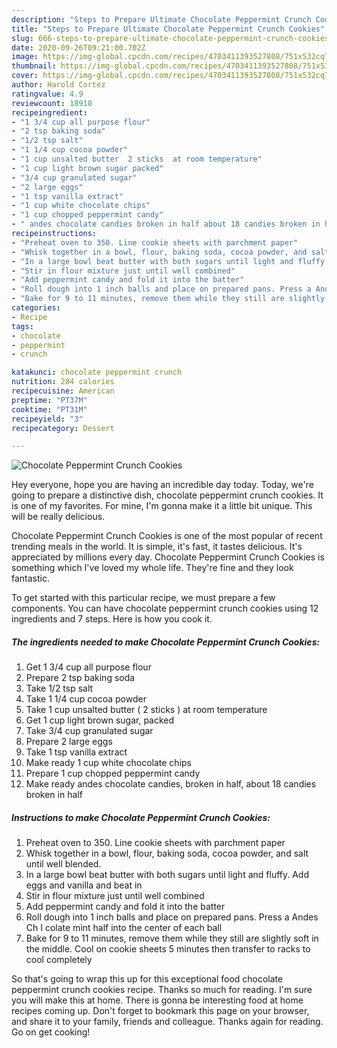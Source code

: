 ```yaml
---
description: "Steps to Prepare Ultimate Chocolate Peppermint Crunch Cookies"
title: "Steps to Prepare Ultimate Chocolate Peppermint Crunch Cookies"
slug: 666-steps-to-prepare-ultimate-chocolate-peppermint-crunch-cookies
date: 2020-09-26T09:21:00.702Z
image: https://img-global.cpcdn.com/recipes/4703411393527808/751x532cq70/chocolate-peppermint-crunch-cookies-recipe-main-photo.jpg
thumbnail: https://img-global.cpcdn.com/recipes/4703411393527808/751x532cq70/chocolate-peppermint-crunch-cookies-recipe-main-photo.jpg
cover: https://img-global.cpcdn.com/recipes/4703411393527808/751x532cq70/chocolate-peppermint-crunch-cookies-recipe-main-photo.jpg
author: Harold Cortez
ratingvalue: 4.9
reviewcount: 18910
recipeingredient:
- "1 3/4 cup all purpose flour"
- "2 tsp baking soda"
- "1/2 tsp salt"
- "1 1/4 cup cocoa powder"
- "1 cup unsalted butter  2 sticks  at room temperature"
- "1 cup light brown sugar packed"
- "3/4 cup granulated sugar"
- "2 large eggs"
- "1 tsp vanilla extract"
- "1 cup white chocolate chips"
- "1 cup chopped peppermint candy"
- " andes chocolate candies broken in half about 18 candies broken in half"
recipeinstructions:
- "Preheat oven to 350. Line cookie sheets with parchment paper"
- "Whisk together in a bowl, flour, baking soda, cocoa powder, and salt until well blended."
- "In a large bowl beat butter with both sugars until light and fluffy. Add eggs and vanilla and beat in"
- "Stir in flour mixture just until well combined"
- "Add peppermint candy and fold it into the batter"
- "Roll dough into 1 inch balls and place on prepared pans. Press a Andes Ch I colate mint half into the center of each ball"
- "Bake for 9 to 11 minutes, remove them while they still are slightly soft in the middle. Cool on cookie sheets 5 minutes then transfer to racks to cool completely"
categories:
- Recipe
tags:
- chocolate
- peppermint
- crunch

katakunci: chocolate peppermint crunch 
nutrition: 284 calories
recipecuisine: American
preptime: "PT37M"
cooktime: "PT31M"
recipeyield: "3"
recipecategory: Dessert

---
```



![Chocolate Peppermint Crunch Cookies](https://img-global.cpcdn.com/recipes/4703411393527808/751x532cq70/chocolate-peppermint-crunch-cookies-recipe-main-photo.jpg)

Hey everyone, hope you are having an incredible day today. Today, we're going to prepare a distinctive dish, chocolate peppermint crunch cookies. It is one of my favorites. For mine, I'm gonna make it a little bit unique. This will be really delicious.

Chocolate Peppermint Crunch Cookies is one of the most popular of recent trending meals in the world. It is simple, it's fast, it tastes delicious. It's appreciated by millions every day. Chocolate Peppermint Crunch Cookies is something which I've loved my whole life. They're fine and they look fantastic.




To get started with this particular recipe, we must prepare a few components. You can have chocolate peppermint crunch cookies using 12 ingredients and 7 steps. Here is how you cook it.

<!--inarticleads1-->

##### The ingredients needed to make Chocolate Peppermint Crunch Cookies:

1. Get 1 3/4 cup all purpose flour
1. Prepare 2 tsp baking soda
1. Take 1/2 tsp salt
1. Take 1 1/4 cup cocoa powder
1. Take 1 cup unsalted butter ( 2 sticks ) at room temperature
1. Get 1 cup light brown sugar, packed
1. Take 3/4 cup granulated sugar
1. Prepare 2 large eggs
1. Take 1 tsp vanilla extract
1. Make ready 1 cup white chocolate chips
1. Prepare 1 cup chopped peppermint candy
1. Make ready  andes chocolate candies, broken in half, about 18 candies broken in half




<!--inarticleads2-->

##### Instructions to make Chocolate Peppermint Crunch Cookies:

1. Preheat oven to 350. Line cookie sheets with parchment paper
1. Whisk together in a bowl, flour, baking soda, cocoa powder, and salt until well blended.
1. In a large bowl beat butter with both sugars until light and fluffy. Add eggs and vanilla and beat in
1. Stir in flour mixture just until well combined
1. Add peppermint candy and fold it into the batter
1. Roll dough into 1 inch balls and place on prepared pans. Press a Andes Ch I colate mint half into the center of each ball
1. Bake for 9 to 11 minutes, remove them while they still are slightly soft in the middle. Cool on cookie sheets 5 minutes then transfer to racks to cool completely




So that's going to wrap this up for this exceptional food chocolate peppermint crunch cookies recipe. Thanks so much for reading. I'm sure you will make this at home. There is gonna be interesting food at home recipes coming up. Don't forget to bookmark this page on your browser, and share it to your family, friends and colleague. Thanks again for reading. Go on get cooking!
